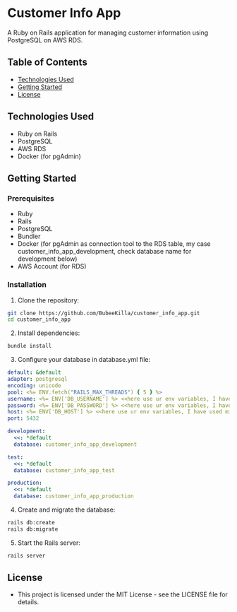 # Customer Info App

A Ruby on Rails application for managing customer information using PostgreSQL on AWS RDS.

## Table of Contents
- [Technologies Used](#technologies-used)
- [Getting Started](#getting-started)
- [License](#license)

## Technologies Used
- Ruby on Rails
- PostgreSQL
- AWS RDS
- Docker (for pgAdmin)

## Getting Started

### Prerequisites
- Ruby
- Rails
- PostgreSQL
- Bundler
- Docker (for pgAdmin as connection tool to the RDS table, my case customer_info_app_development, check database name for development below)
- AWS Account (for RDS)

### Installation
1. Clone the repository:

  ```bash
  git clone https://github.com/BubeeKilla/customer_info_app.git
  cd customer_info_app
  ```
2. Install dependencies:
  ```bash
  bundle install
  ```
3. Configure your database in database.yml file:
  ```yml
  default: &default
  adapter: postgresql
  encoding: unicode
  pool: <%= ENV.fetch("RAILS_MAX_THREADS") { 5 } %>
  username: <%= ENV['DB_USERNAME'] %> <<here use ur env variables, I have used mine from .env file(app root directory), or setupt them globally on your machine>>
  password: <%= ENV['DB_PASSWORD'] %> <<here use ur env variables, I have used mine from .env file(app root directory), or setupt them globally on your machine>>
  host: <%= ENV['DB_HOST'] %> <<here use ur env variables, I have used mine from .env file(app root directory), or setupt them globally on your machine>>
  port: 5432

  development:
    <<: *default
    database: customer_info_app_development

  test:
    <<: *default
    database: customer_info_app_test

  production:
    <<: *default
    database: customer_info_app_production
  ```
4. Create and migrate the database: 
  ```bash     
  rails db:create
  rails db:migrate
  ```
5. Start the Rails server:  
  ```bash
  rails server
  ```

## License

  - This project is licensed under the MIT License - see the LICENSE file for details.
